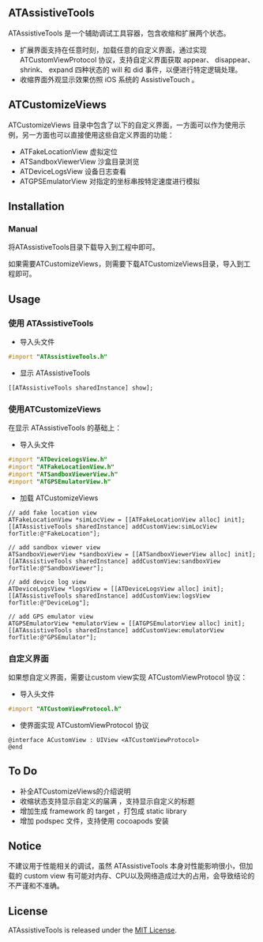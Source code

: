 ## ATAssistiveTools

ATAssistiveTools 是一个辅助调试工具容器，包含收缩和扩展两个状态。
* 扩展界面支持在任意时刻，加载任意的自定义界面，通过实现 ATCustomViewProtocol 协议，支持自定义界面获取 appear、 disappear、 shrink、 expand 四种状态的 will 和 did 事件，以便进行特定逻辑处理。
* 收缩界面外观显示效果仿照 iOS 系统的 AssistiveTouch 。

## ATCustomizeViews

ATCustomizeViews 目录中包含了以下的自定义界面，一方面可以作为使用示例，另一方面也可以直接使用这些自定义界面的功能：

* ATFakeLocationView 虚拟定位
* ATSandboxViewerView 沙盒目录浏览
* ATDeviceLogsView 设备日志查看
* ATGPSEmulatorView 对指定的坐标串按特定速度进行模拟

## Installation

### Manual

将ATAssistiveTools目录下载导入到工程中即可。

如果需要ATCustomizeViews，则需要下载ATCustomizeViews目录，导入到工程即可。

## Usage

### 使用 ATAssistiveTools

* 导入头文件

```objective-c
#import "ATAssistiveTools.h"
```  

* 显示 ATAssistiveTools

```  
[[ATAssistiveTools sharedInstance] show];
```

### 使用ATCustomizeViews

在显示 ATAssistiveTools 的基础上：

* 导入头文件

```objective-c
#import "ATDeviceLogsView.h"
#import "ATFakeLocationView.h"
#import "ATSandboxViewerView.h"
#import "ATGPSEmulatorView.h"
```

* 加载 ATCustomizeViews

```  
// add fake location view
ATFakeLocationView *simLocView = [[ATFakeLocationView alloc] init];
[[ATAssistiveTools sharedInstance] addCustomView:simLocView forTitle:@"FakeLocation"];

// add sandbox viewer view
ATSandboxViewerView *sandboxView = [[ATSandboxViewerView alloc] init];
[[ATAssistiveTools sharedInstance] addCustomView:sandboxView forTitle:@"SandboxViewer"];

// add device log view
ATDeviceLogsView *logsView = [[ATDeviceLogsView alloc] init];
[[ATAssistiveTools sharedInstance] addCustomView:logsView forTitle:@"DeviceLog"];

// add GPS emulator view
ATGPSEmulatorView *emulatorView = [[ATGPSEmulatorView alloc] init];
[[ATAssistiveTools sharedInstance] addCustomView:emulatorView forTitle:@"GPSEmulator"];
```

### 自定义界面

如果想自定义界面，需要让custom view实现 ATCustomViewProtocol 协议：

* 导入头文件

```objective-c
#import "ATCustomViewProtocol.h" 
```

* 使界面实现 ATCustomViewProtocol 协议

```
@interface ACustomView : UIView <ATCustomViewProtocol>
@end
```

## To Do

* 补全ATCustomizeViews的介绍说明
* 收缩状态支持显示自定义的届满 ，支持显示自定义的标题
* 增加生成 framework 的 target ，打包成 static library
* 增加 podspec 文件，支持使用 cocoapods 安装 

## Notice

不建议用于性能相关的调试，虽然 ATAssistiveTools 本身对性能影响很小，但加载的 custom view 有可能对内存、CPU以及网络造成过大的占用，会导致结论的不严谨和不准确。

## License

ATAssistiveTools is released under the [MIT License](https://raw.githubusercontent.com/devliubo/ATAssistiveTools/master/LICENSE).

